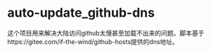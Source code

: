# auto-update_github-dns
这个项目用来解决大陆访问github太慢甚至加载不出来的问题。脚本基于https://gitee.com/if-the-wind/github-hosts提供的dns地址。
